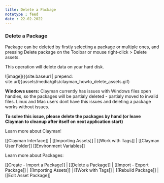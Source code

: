 ```yaml
---
title: Delete a Package
notetype : feed
date : 22-02-2022
---
```

### Delete a Package

Package can be deleted by firstly selecting a package or multiple ones, and pressing Delete package on the Toolbar or mouse right-click > Delete assets.

This operation will delete data on your hard disk.

![image]({{site.baseurl | prepend: site.url}}assets/media/gifs/clayman_howto_delete_assets.gif)

**Windows users:**
Clayman currently has issues with Windows files open handles, so the packages will be partialy deleted - partialy moved to invalid files.
Linux and Mac users dont have this issues and deleting a package works without issues.

**To solve this issue, please delete the packages by hand (or leave Clayman to cleanup after itself on next application start)**


Learn more about Clayman!

[[Clayman Interface]] | 
[[Importing Assets]] | 
[[Work with Tags]] | 
[[Clayman User Folder]]
[[Environment Variables]]


Learn more about Packages:

[[Create - Import a Package]] | 
[[Delete a Package]] | 
[[Import - Export Package]] | 
[[Importing Assets]] | 
[[Work with Tags]] | 
[[Rebuild Package]] | 
[[Edit Asset Package]] 